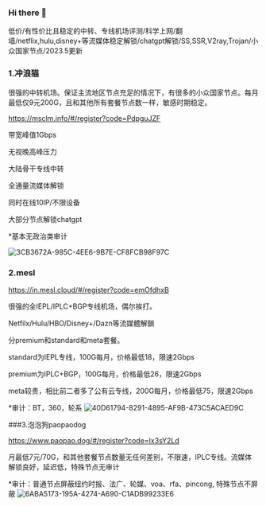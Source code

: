 ### Hi there 👋
低价/有性价比且稳定的中转、专线机场评测/科学上网/翻墙/netflix,hulu,disney+等流媒体稳定解锁/chatgpt解锁/SS,SSR,V2ray,Trojan/小众国家节点/2023.5更新
### 1.冲浪猫

很强的中转机场。保证主流地区节点充足的情况下，有很多的小众国家节点。每月最低仅9元200G，且和其他所有套餐节点数一样，敏感时期稳定。

https://msclm.info/#/register?code=PdpguJZF

带宽峰值1Gbps

无视晚高峰压力

大陆骨干专线中转

全通量流媒体解锁

同时在线10IP/不限设备

大部分节点解锁chatgpt

*基本无政治类审计

![3CB3672A-985C-4EE6-9B7E-CF8FCB98F97C](https://github.com/Freewallless/Shadowsocks-ShadowsocksR-v2ray/assets/134179361/344fa154-9725-4395-90bf-8efcc29eb8dc)


### 2.mesl

https://in.mesl.cloud/#/register?code=emOfdhxB

很强的全IEPL/IPLC+BGP专线机场，偶尔挨打。

Netfilx/Hulu/HBO/Disney+/Dazn等流媒體解鎖 

分premium和standard和meta套餐。

standard为IEPL专线，100G每月，价格最低18，限速2Gbps

premium为IPLC+BGP，100G每月，价格最低26，限速2Gbps

meta较贵，相比前二者多了公有云专线，200G每月，价格最低75，限速2Gbps

*审计：BT，360，轮系
![40D61794-8291-4895-AF9B-473C5ACAED9C](https://github.com/Freewallless/Shadowsocks-ShadowsocksR-v2ray/assets/134179361/a1591a1c-c0e1-4136-9e49-fa9e66e47ab1)


###3.泡泡狗paopaodog

https://www.paopao.dog/#/register?code=Ix3sY2Ld

月最低7元/70G，和其他套餐节点数量无任何差别，不限速，IPLC专线。流媒体解锁良好，延迟低，特殊节点无审计

*审计：普通节点屏蔽纽约时报、法广、轮媒、voa、rfa、pincong, 特殊节点不屏蔽
![6ABA5173-195A-4274-A690-C1ADB99233E6](https://github.com/Freewallless/Shadowsocks-ShadowsocksR-v2ray/assets/134179361/a93abf42-6fa4-4882-a640-fd831419ad18)

<!--
**Freewallless/Freewallless** is a ✨ _special_ ✨ repository because its `README.md` (this file) appears on your GitHub profile.

Here are some ideas to get you started:

- 🔭 I’m currently working on ...
- 🌱 I’m currently learning ...
- 👯 I’m looking to collaborate on ...
- 🤔 I’m looking for help with ...
- 💬 Ask me about ...!!


- 📫 How to reach me: ...
- 😄 Pronouns: ...
- ⚡ Fun fact: ...
-->
